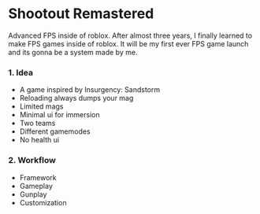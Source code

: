 # Shootout Remastered
Advanced FPS inside of roblox.
After almost three years, I finally learned to make FPS games inside of roblox.
It will be my first ever FPS game launch and its gonna be a system made by me.

### 1. Idea
- A game inspired by Insurgency: Sandstorm
- Reloading always dumps your mag
- Limited mags
- Minimal ui for immersion
- Two teams
- Different gamemodes
- No health ui

### 2. Workflow
- Framework
- Gameplay
- Gunplay
- Customization
